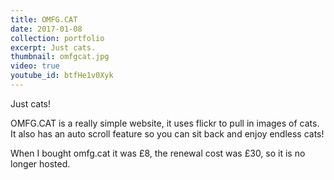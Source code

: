 ```yaml
---
title: OMFG.CAT
date: 2017-01-08
collection: portfolio
excerpt: Just cats.
thumbnail: omfgcat.jpg
video: true
youtube_id: btfHe1v0Xyk
---
```


<p>
	Just cats!
</p>
<p>
	OMFG.CAT is a really simple website, it uses flickr to pull in images of cats.<br>
	It also has an auto scroll feature so you can sit back and enjoy endless cats!
</p>
<p>
	When I bought omfg.cat it was £8, the renewal cost was £30, so it is no longer hosted.
</p>
